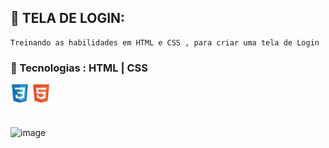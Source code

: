 ## 🧩 TELA DE LOGIN:

    Treinando as habilidades em HTML e CSS , para criar uma tela de Login

### 🧰 Tecnologias  : HTML | CSS 

<div>

<img align="center" alt="Hudson-CSS" height="30" width="30" src="https://raw.githubusercontent.com/devicons/devicon/master/icons/css3/css3-original.svg">
<img align="center" alt="Hudson-HTML" height="30" width="30" src="https://raw.githubusercontent.com/devicons/devicon/master/icons/html5/html5-original.svg">

<div align="left">
  
#

![image](https://github.com/Hudson-engsoftware/TelaLogim2/assets/57200355/6880bfaf-3ae6-4770-9869-b771a942f65d)


